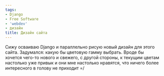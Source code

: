 ```yaml
---
tags:
- Django
- Free Software
- 'webdev'
- дизайн
title: Дизайн сайта
---
```


Сижу осваиваю Django и параллельно рисую новый дизайн для этого сайта.
Задумался: какую бы цветовую гамму выбрать. Вроде бы хочется чего-то
нового и свежего, с другой стороны, к текущим цветам настолько уже
привык и они мне настолько нравятся, что ничего более интересного в
голову не приходит =/
